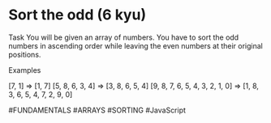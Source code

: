 # Sort the odd (6 kyu)

Task
You will be given an array of numbers. You have to sort the odd numbers in ascending order while leaving the even numbers at their original positions.

Examples

[7, 1] => [1, 7]
[5, 8, 6, 3, 4] => [3, 8, 6, 5, 4]
[9, 8, 7, 6, 5, 4, 3, 2, 1, 0] => [1, 8, 3, 6, 5, 4, 7, 2, 9, 0]

#FUNDAMENTALS #ARRAYS #SORTING #JavaScript
